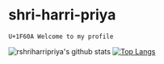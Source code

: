 # shri-harri-priya
	U+1F60A Welcome to my profile
![rshriharripriya's github stats](https://github-readme-stats.vercel.app/api?username=rshriharripriya&show_icons=true&theme=bear)
[![Top Langs](https://github-readme-stats.vercel.app/api/top-langs/?username=rshriharripriya)](https://github.com/rshriharripriya/mysite)
